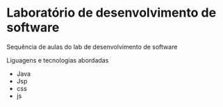 # Laboratório de desenvolvimento de software
Sequência de aulas do lab de desenvolvimento de software

Liguagens e tecnologias abordadas
- Java
- Jsp
- css
- js
